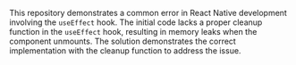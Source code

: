 This repository demonstrates a common error in React Native development involving the `useEffect` hook.  The initial code lacks a proper cleanup function in the `useEffect` hook, resulting in memory leaks when the component unmounts.  The solution demonstrates the correct implementation with the cleanup function to address the issue.